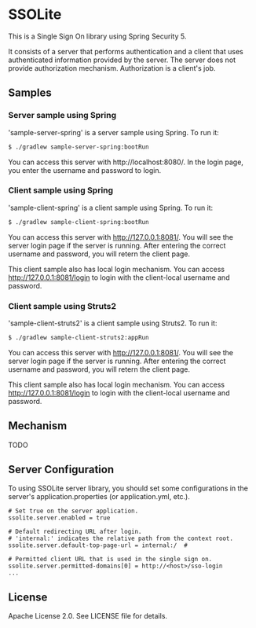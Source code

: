 # SSOLite

This is a Single Sign On library using Spring Security 5.

It consists of a server that performs authentication and a client that
uses authenticated information provided by the server.
The server does not provide authorization mechanism. Authorization is
a client's job.

## Samples

### Server sample using Spring
'sample-server-spring' is a server sample using Spring. To run it:
```sh
$ ./gradlew sample-server-spring:bootRun
```
You can access this server with http://localhost:8080/. In the login
page, you enter the username and password to login.

### Client sample using Spring
'sample-client-spring' is a client sample using Spring. To run it:
```sh
$ ./gradlew sample-client-spring:bootRun
```
You can access this server with http://127.0.0.1:8081/. You will see
the server login page if the server is running. After entering the
correct username and password, you will retern the client page.

This client sample also has local login mechanism. You can access
http://127.0.0.1:8081/login to login with the client-local username
and password.

### Client sample using Struts2
'sample-client-struts2' is a client sample using Struts2. To run it:
```sh
$ ./gradlew sample-client-struts2:appRun
```
You can access this server with http://127.0.0.1:8081/. You will see
the server login page if the server is running. After entering the
correct username and password, you will retern the client page.

This client sample also has local login mechanism. You can access
http://127.0.0.1:8081/login to login with the client-local username
and password.

## Mechanism
TODO

## Server Configuration
To using SSOLite server library, you should set some configurations in
the server's application.properties (or application.yml, etc.).
```
# Set true on the server application.
ssolite.server.enabled = true

# Default redirecting URL after login.
# 'internal:' indicates the relative path from the context root.
ssolite.server.default-top-page-url = internal:/  #

# Permitted client URL that is used in the single sign on.
ssolite.server.permitted-domains[0] = http://<host>/sso-login
...
```

## License
Apache License 2.0. See LICENSE file for details.
